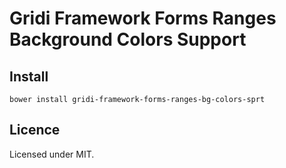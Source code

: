 # Gridi Framework Forms Ranges Background Colors Support

## Install
`bower install gridi-framework-forms-ranges-bg-colors-sprt`

## Licence

Licensed under MIT.
